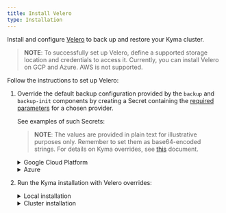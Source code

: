 ```yaml
---
title: Install Velero
type: Installation
---
```


Install and configure [Velero](https://github.com/heptio/velero/) to back up and restore your Kyma cluster.

>**NOTE**: To successfully set up Velero, define a supported storage location and credentials to access it. Currently, you can install Velero on GCP and Azure. AWS is not supported.

Follow the instructions to set up Velero:

1. Override the default backup configuration provided by the `backup` and `backup-init` components by creating a Secret containing the [required parameters](/resources/backup/#required-parameters) for a chosen provider.

    See examples of such Secrets:

    >**NOTE**: The values are provided in plain text for illustrative purposes only. Remember to set them as base64-encoded strings. For details on Kyma overrides, see [this](/root/kyma/#configuration-helm-overrides-for-kyma-installation) document.

    <div tabs name="override-configuration">
      <details>
      <summary label="google-cloud-platform">
      Google Cloud Platform
      </summary>
        
      ```yaml
      apiVersion: v1
      kind: Secret
      metadata:
        name: velero-credentials-overrides
        namespace: kyma-installer
        labels:
          kyma-project.io/installation: ""
          installer: overrides
          component: backup
      type: Opaque
      stringData:
        configuration.provider: "gcp"
        configuration.volumeSnapshotLocation.name: "gcp"
        configuration.volumeSnapshotLocation.bucket: "my-gcp-bucket"
        configuration.backupStorageLocation.name: "gcp"
        configuration.backupStorageLocation.bucket: "my-gcp-bucket"
        credentials.secretContents.cloud: |
                    {
                        "type": "service_account",
                        "project_id": "my-project",
                        "private_key_id": "KEY_UUID",
                        "private_key": "-----BEGIN PRIVATE KEY-----\nPRIVATE_KEY_CONTENTS\n-----END PRIVATE KEY-----\n",
                        "client_email": "sample@fake.iam.gserviceaccount.com",
                        "client_id": "MY_CLIENT_ID",
                        "auth_uri": "https://accounts.google.com/o/oauth2/auth",
                        "token_uri": "https://oauth2.googleapis.com/token",
                        "auth_provider_x509_cert_url": "https://www.googleapis.com/oauth2/v1/certs",
                        "client_x509_cert_url": "https://www.googleapis.com/robot/v1/metadata/x509/sample%40fake.iam.gserviceaccount.com"
                    }
      ```
    
      >**NOTE:** For details on configuring and installing Velero on GCP, see [this](https://github.com/vmware-tanzu/velero-plugin-for-gcp) repo.
      </details>
      <details>
      <summary label="azure">
      Azure
      </summary>

      ```yaml
      apiVersion: v1
      kind: Secret
      metadata:
        name: velero-credentials-overrides
        namespace: kyma-installer
        labels:
          kyma-project.io/installation: ""
          installer: overrides
          component: backup
      type: Opaque
      stringData:
        configuration.provider: "azure"
        configuration.volumeSnapshotLocation.name: "azure"
        configuration.volumeSnapshotLocation.bucket: "my-storage-container"
        configuration.volumeSnapshotLocation.config.apitimeout: "3m0s"
        configuration.backupStorageLocation.name: "azure"
        configuration.backupStorageLocation.bucket: "my-storage-container"
        configuration.backupStorageLocation.config.resourceGroup: "my-resource-group"
        configuration.backupStorageLocation.config.storageAccount: "my-storage-account"
        credentials.secretContents.cloud: |
                        AZURE_SUBSCRIPTION_ID=my-subscription-ID
                        AZURE_TENANT_ID=my-tenant-ID
                        AZURE_CLIENT_ID=my-client-ID
                        AZURE_CLIENT_SECRET=my-client-secret
                        AZURE_RESOURCE_GROUP=my-resource-group
      ```

      >**NOTE:** For details on configuring and installing Velero in Azure, see [this](https://github.com/vmware-tanzu/velero-plugin-for-microsoft-azure) repo.
        
      </details>
    </div>

2. Run the Kyma installation with Velero overrides:

    <div tabs name="run-velero">
      <details>
      <summary label="local-installation">
      Local installation
      </summary>

      1. Apply the overrides to your local installation:

      ```bash
      kyma install -o {overrides_file_path}
      ```
      
      </details>
      <details>
      <summary label="cluster-installation">
      Cluster installation
      </summary>
      
      1. Apply the overrides to your cluster:

      ```bash
      kubectl apply -f {overrides_file_path}
      ```

      2. [Install](/root/kyma/#installation-installation) Kyma or [update](/root/kyma/#installation-update-kyma) it if it is already installed on your cluster.
      
      </details>
    </div>
